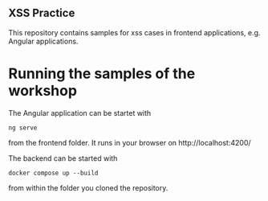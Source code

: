 ## XSS Practice

This repository contains samples for xss cases in frontend applications, e.g. Angular applications.

# Running the samples of the workshop

The Angular application can be startet with

```
ng serve
```

from the frontend folder. It runs in your browser on http://localhost:4200/

The backend can be started with 
```
docker compose up --build
```

from within the folder you cloned the repository.
